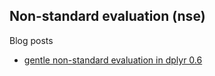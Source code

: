 ## Non-standard evaluation (nse)

Blog posts

- [gentle non-standard evaluation in dplyr 0.6](https://alexpghayes.github.io/2017/gentle-non-standard-evaluation-in-dplyr-0-6/)
